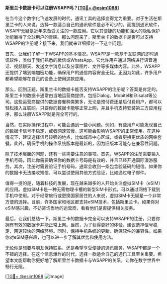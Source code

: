 **斯里兰卡数据卡可以注册WSAPP吗？[[TG💪+ @esim1088](https://t.me/s/esim1088)]**

在当今这个数字化飞速发展的时代，通讯工具的选择变得尤为重要。对于生活在斯里兰卡的人来说，选择一款适合自己的通讯软件是必不可少的。而提到通讯软件，WSAPP无疑是近年来备受关注的一款应用。它以其便捷的功能和强大的隐私保护功能赢得了全球用户的青睐。那么问题来了，斯里兰卡的数据卡是否可以支持WSAPP的注册呢？接下来，我们就来详细探讨一下这个问题。

首先，让我们了解一下WSAPP的基本情况。WSAPP是一款基于互联网的即时通讯软件，类似于我们熟悉的微信或WhatsApp。它允许用户通过网络进行语音通话、视频聊天、发送文字消息以及分享图片、文件等多媒体内容。此外，WSAPP还提供了端到端加密功能，确保用户的通信内容安全无忧。正因为如此，许多用户都希望能够在自己的设备上使用这款应用。

那么，回到正题，斯里兰卡的数据卡能否支持WSAPP的注册呢？答案是肯定的。斯里兰卡的数据卡通常由当地运营商提供，包括Dialog、Mobitel和Etisalat等公司。这些运营商提供的数据套餐种类繁多，无论是预付费还是后付费用户，都可以轻松接入互联网。只要你的数据卡能够正常上网，并且手机支持安装第三方应用程序，那么注册WSAPP就是完全可行的。

当然，在实际操作过程中，可能会遇到一些小问题。例如，有些用户可能发现自己的数据卡信号不稳定，或者网速较慢，这可能会影响WSAPP的正常使用。在这种情况下，建议选择信号较强的地点，比如城市中心区域，或者更换更优质的网络套餐。此外，确保手机的操作系统版本是最新的，因为旧版本可能存在兼容性问题。

除了技术层面的问题，还有一些需要注意的事项。首先，WSAPP的注册需要输入手机号码，因此你需要确保你的数据卡号码是有效的，并且已经开通国际漫游服务。其次，注册时需要验证手机号码，通常会收到一条包含验证码的短信。如果你的数据卡无法接收短信，可以尝试使用其他方式验证，比如通过电子邮件。

值得一提的是，随着科技的发展，现在越来越多的人开始关注虚拟SIM卡（eSIM）的应用。虚拟SIM卡是一种无需物理卡槽的新型SIM卡形式，可以通过网络下载到手机中使用。对于经常旅行或更换国家居住的人来说，虚拟SIM卡无疑是一个非常方便的选择。目前，许多国家和地区都支持eSIM技术，包括斯里兰卡。如果你对eSIM感兴趣，不妨咨询当地的运营商，看看他们是否提供相关服务。

最后，让我们总结一下。斯里兰卡的数据卡完全可以支持WSAPP的注册，只要你拥有有效的数据卡并能正常上网。当然，为了获得更好的体验，建议选择信号稳定、网速较快的网络环境。同时，保持手机系统的更新，确保软件的兼容性。如果你对eSIM感兴趣，也可以进一步了解其优势和使用方法。

无论你是想要与朋友保持联系，还是希望享受便捷的通讯服务，WSAPP都是一个不错的选择。在这个信息爆炸的时代，选择一款适合自己的通讯工具至关重要。希望本文能帮助你更好地了解斯里兰卡数据卡与WSAPP的关系，让你在数字世界中畅行无阻。

[[TG💪+ @esim1088](https://t.me/s/esim1088) ![Image](https://i.postimg.cc/4NQfJmqS/Snipaste-2025-05-13-00-14-12.png)]